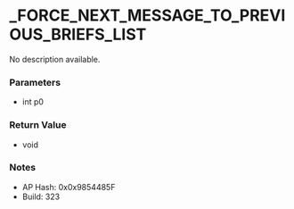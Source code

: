 # _FORCE_NEXT_MESSAGE_TO_PREVIOUS_BRIEFS_LIST

No description available.

### Parameters
* int p0

### Return Value
* void

### Notes
* AP Hash: 0x0x9854485F
* Build: 323

